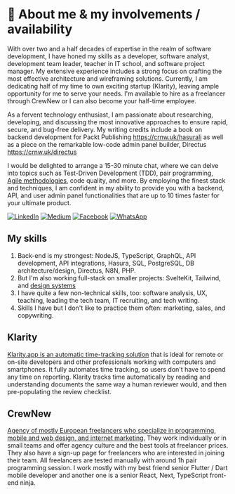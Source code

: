 # 🚀 About me & my involvements / availability

With over two and a half decades of expertise in the realm of software development, I have honed my skills as a developer, software analyst, development team leader, teacher in IT school, and software project manager. My extensive experience includes a strong focus on crafting the most effective architecture and wireframing solutions. Currently, I am dedicating half of my time to own exciting startup (Klarity), leaving ample opportunity for me to serve your needs. I'm available to hire as a freelancer through CrewNew or I can also become your half-time employee.

As a fervent technology enthusiast, I am passionate about researching, developing, and discussing the most innovative approaches to ensure rapid, secure, and bug-free delivery. My writing credits include a book on backend development for Packt Publishing https://crnw.uk/hasurali as well as a piece on the remarkable low-code admin panel builder, Directus https://crnw.uk/directus

I would be delighted to arrange a 15-30 minute chat, where we can delve into topics such as Test-Driven Development (TDD), pair programming, [Agile methodologies](https://crnw.uk/agile), code quality, and more. By employing the finest stack and techniques, I am confident in my ability to provide you with a backend, API, and user admin panel functionalities that are up to 10 times faster for your ultimate product.

[![LinkedIn](https://img.shields.io/badge/LinkedIn-0077B5?style=for-the-badge&logo=linkedin&logoColor=white)](https://www.linkedin.com/in/kaspar-palgi/)   [![Medium](https://img.shields.io/badge/Medium-12100E?style=for-the-badge&logo=medium&logoColor=white)](https://kasparlpalgi.medium.com/)   [![Facebook](https://img.shields.io/badge/Facebook-1877F2?style=for-the-badge&logo=facebook&logoColor=white)](https://www.facebook.com/kaspar.palgi)   [![WhatsApp](https://img.shields.io/badge/WhatsApp-25D366?style=for-the-badge&logo=whatsapp&logoColor=white)](https://wa.me/+447782588896)

## My skills

1. Back-end is my strongest: NodeJS, TypeScript, GraphQL, API development, API integrations, Hasura, SQL, PostgreSQL, DB architecture/design, Directus, N8N, PHP.
2. But I'm also working full-stack on smaller projects: SvelteKit, Tailwind, and [design systems](https://crnw.uk/design)
3. I have quite a few non-technical skills, too: software analysis, UX, teaching, leading the tech team, IT recruiting, and tech writing.
4. Skills I have but I don't like to practice them often: marketing, sales, and copywriting.
 
## Klarity

[Klarity.app is an automatic time-tracking solution](https://klarity.app) that is ideal for remote or on-site developers and other professionals working with computers and smartphones. It fully automates time tracking, so users don't have to spend any time on reporting. Klarity tracks time automatically by reading and understanding documents the same way a human reviewer would, and then pre-populating the review checklist.

## CrewNew

[Agency of mostly European freelancers who specialize in programming, mobile and web design, and internet marketing.](https://crewnew.com) They work individually or in small teams and offer agency culture and the best tools at freelancer prices. They also have a sign-up page for freelancers who are interested in joining their team. All freelancers are tested manually with around 1h pair programming session. I work mostly with my best friend senior Flutter / Dart mobile developer and another one is a senior React, Next, TypeScript front-end ninja. 